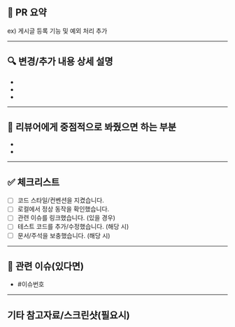 ## 📝 PR 요약
<!-- 이 PR에서 변경된 주요 내용을 한 문장으로 요약해주세요. -->
ex) 게시글 등록 기능 및 예외 처리 추가

---

## 🔍 변경/추가 내용 상세 설명
<!-- 구체적으로 어떤 코드/기능이 변경/추가/삭제 되었는지 적어주세요. -->
- 
- 
- 

---

## 📢 리뷰어에게 중점적으로 봐줬으면 하는 부분
<!-- 집중 리뷰가 필요한 부분, 고민된 부분, 논의할 내용 등 자유롭게 적어주세요. -->
- 
- 

---

## ✅ 체크리스트
<!-- 아래 항목을 확인했으면 [x]로 체크 -->
- [ ] 코드 스타일/컨벤션을 지켰습니다.
- [ ] 로컬에서 정상 동작을 확인했습니다.
- [ ] 관련 이슈를 링크했습니다. (있을 경우)
- [ ] 테스트 코드를 추가/수정했습니다. (해당 시)
- [ ] 문서/주석을 보충했습니다. (해당 시)

---

## 🔗 관련 이슈(있다면)
- #이슈번호

---

## 기타 참고자료/스크린샷(필요시)
<!-- 동작 결과, UI 변화 등 시각적 설명이 필요하면 이미지 첨부 또는 링크 -->
